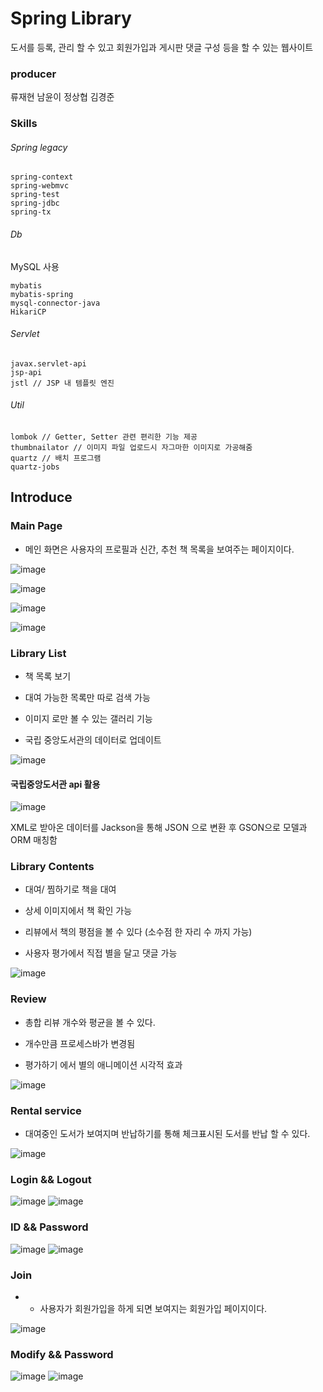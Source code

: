 # Spring Library

 도서를 등록, 관리 할 수 있고 회원가입과 게시판 댓글 구성 등을 할 수 있는 웹사이트

### producer

류재현 남윤이 정상협 김경준

### Skills

###### Spring legacy


```
spring-context
spring-webmvc
spring-test
spring-jdbc
spring-tx
```

###### Db

MySQL 사용

```
mybatis
mybatis-spring
mysql-connector-java
HikariCP
```

###### Servlet

```
javax.servlet-api
jsp-api
jstl // JSP 내 템플릿 엔진
```

###### Util

```
lombok // Getter, Setter 관련 편리한 기능 제공
thumbnailator // 이미지 파일 업로드시 자그마한 이미지로 가공해줌
quartz // 배치 프로그램
quartz-jobs
```

## Introduce

### Main Page

- 메인 화면은 사용자의 프로필과 신간, 추천 책 목록을 보여주는 페이지이다.


![image](https://user-images.githubusercontent.com/51068026/136132557-c2d0fcea-0901-42e4-80f1-3b3812cbd65b.png)

![image](https://user-images.githubusercontent.com/51068026/136132576-d2b19e23-3b01-4ae0-9f0f-01ac330492af.png)

![image](https://user-images.githubusercontent.com/51068026/136132606-d5f11c04-ab24-4b37-b7d4-e326710f1fac.png)

![image](https://user-images.githubusercontent.com/51068026/136132632-9947f32f-24dc-447f-8b67-21ee55b06477.png)

### Library List

- 책 목록 보기 

- 대여 가능한 목록만 따로 검색 가능

- 이미지 로만 볼 수 있는 갤러리 기능

- 국립 중앙도서관의 데이터로 업데이트

![image](https://user-images.githubusercontent.com/51068026/136132681-48d60083-0066-4162-beea-702c33bb5725.png)

#### 국립중앙도서관 api 활용

![image](https://user-images.githubusercontent.com/51068026/136132960-9614bbf8-fce2-415c-b099-7541e1261535.png)

 XML로 받아온 데이터를 Jackson을 통해 JSON 으로 변환 후 GSON으로 모델과 ORM 매칭함


### Library Contents

- 대여/ 찜하기로 책을 대여

- 상세 이미지에서 책 확인 가능

- 리뷰에서 책의 평점을 볼 수 있다 (소수점 한 자리 수 까지 가능)

- 사용자 평가에서 직접 별을 달고 댓글 가능

![image](https://user-images.githubusercontent.com/51068026/136133056-514fc964-b978-4a60-977c-a99e6ef601c1.png)

### Review

-  총합 리뷰 개수와 평균을 볼 수 있다.

- 개수만큼 프로세스바가 변경됨

- 평가하기 에서 별의 애니메이션 시각적 효과

 ![image](https://user-images.githubusercontent.com/51068026/136133087-2d9215d7-f061-414b-b830-e05948b1e23a.png)
 
 ### Rental service
 
 - 대여중인 도서가 보여지며 반납하기를 통해 체크표시된 도서를 반납 할 수 있다.

![image](https://user-images.githubusercontent.com/51068026/136133292-c9397b50-4369-4689-b1fc-e245d45b43ed.png)

### Login && Logout

![image](https://user-images.githubusercontent.com/51068026/136133320-fad12730-05b8-4c8d-9e76-21b4ef9da6ed.png)
![image](https://user-images.githubusercontent.com/51068026/136133322-b9229bbc-a7cb-4450-b0a9-14c349fbc8a1.png)

### ID && Password

![image](https://user-images.githubusercontent.com/51068026/136133385-50372dbe-2a66-42e7-9685-79c152ab4bd1.png)
![image](https://user-images.githubusercontent.com/51068026/136133390-7d8d5b91-3b80-4778-a65d-17f6d7974399.png)

### Join

- - 사용자가 회원가입을 하게 되면 보여지는 회원가입 페이지이다.

![image](https://user-images.githubusercontent.com/51068026/136133415-1fa893f3-8512-482a-b0cb-3b23ab0f0712.png)

### Modify && Password

![image](https://user-images.githubusercontent.com/51068026/136133477-18f4bf36-6da4-4402-bd2a-1929475fed5c.png)
![image](https://user-images.githubusercontent.com/51068026/136133483-16f8e87b-f7bc-4923-b8fc-29d0de6186a7.png)


